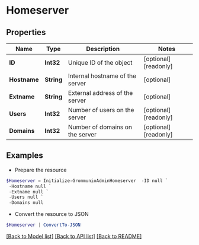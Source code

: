 # Homeserver
## Properties

Name | Type | Description | Notes
------------ | ------------- | ------------- | -------------
**ID** | **Int32** | Unique ID of the object | [optional] [readonly] 
**Hostname** | **String** | Internal hostname of the server | [optional] 
**Extname** | **String** | External address of the server | [optional] 
**Users** | **Int32** | Number of users on the server | [optional] [readonly] 
**Domains** | **Int32** | Number of domains on the server | [optional] [readonly] 

## Examples

- Prepare the resource
```powershell
$Homeserver = Initialize-GrommunioAdminHomeserver  -ID null `
 -Hostname null `
 -Extname null `
 -Users null `
 -Domains null
```

- Convert the resource to JSON
```powershell
$Homeserver | ConvertTo-JSON
```

[[Back to Model list]](../README.md#documentation-for-models) [[Back to API list]](../README.md#documentation-for-api-endpoints) [[Back to README]](../README.md)

